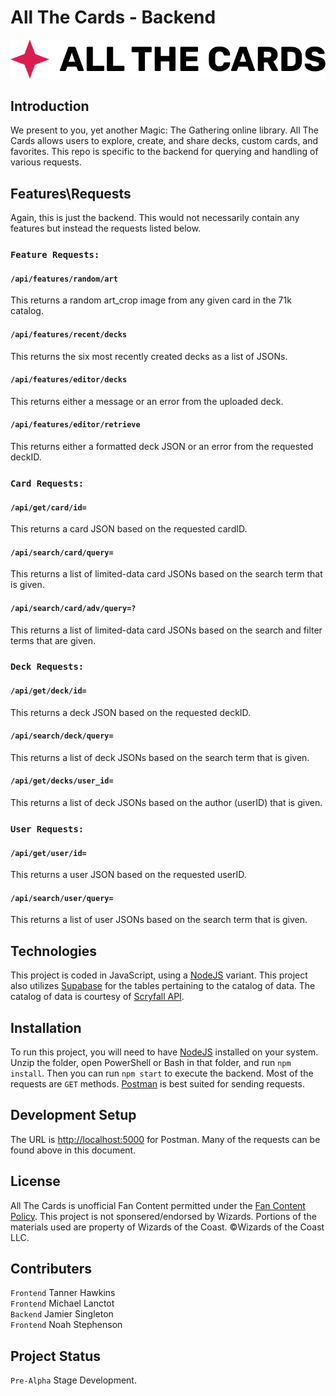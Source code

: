 # All The Cards - Backend

![All The Cards](atc-logo.png)

## Introduction

We present to you, yet another Magic: The Gathering online library. All The Cards allows users to explore, create, and share decks, custom cards, and favorites. This repo is specific to the backend for querying and handling of various requests.

## Features\Requests

Again, this is just the backend. This would not necessarily contain any features but instead the requests listed below.

### `Feature Requests:`
#### `/api/features/random/art`
This returns a random art_crop image from any given card in the 71k catalog.
#### `/api/features/recent/decks`
This returns the six most recently created decks as a list of JSONs.
#### `/api/features/editor/decks`
This returns either a message or an error from the uploaded deck.
#### `/api/features/editor/retrieve`
This returns either a formatted deck JSON or an error from the requested deckID.

### `Card Requests:`
#### `/api/get/card/id=`
This returns a card JSON based on the requested cardID.

#### `/api/search/card/query=`
This returns a list of limited-data card JSONs based on the search term that is given.

#### `/api/search/card/adv/query=?`
This returns a list of limited-data card JSONs based on the search and filter terms that are given.

### `Deck Requests:`
#### `/api/get/deck/id=`
This returns a deck JSON based on the requested deckID.
#### `/api/search/deck/query=`
This returns a list of deck JSONs based on the search term that is given.
#### `/api/get/decks/user_id=`
This returns a list of deck JSONs based on the author (userID) that is given.

### `User Requests:`
#### `/api/get/user/id=`
This returns a user JSON based on the requested userID.
#### `/api/search/user/query=`
This returns a list of user JSONs based on the search term that is given.

## Technologies

This project is coded in JavaScript, using a [NodeJS](https://nodejs.org/en/) variant. This project also utilizes [Supabase](https://supabase.com/) for the tables pertaining to the catalog of data. The catalog of data is courtesy of [Scryfall API](https://scryfall.com/docs/api).

## Installation

To run this project, you will need to have [NodeJS](https://nodejs.org/en/) installed on your system. Unzip the folder, open PowerShell or Bash in that folder, and run `npm install`. Then you can run `npm start` to execute the backend. Most of the requests are `GET` methods. [Postman](https://www.postman.com/) is best suited for sending requests.

## Development Setup

The URL is [http://localhost:5000](http://localhost:5000) for Postman. Many of the requests can be found above in this document.

## License

All The Cards is unofficial Fan Content permitted under the [Fan Content Policy](https://company.wizards.com/en/legal/fancontentpolicy). This project is not sponsered/endorsed by Wizards. Portions of the materials used are property of Wizards of the Coast. ©Wizards of the Coast LLC.

## Contributers

`Frontend` Tanner Hawkins\
`Frontend` Michael Lanctot\
`Backend` Jamier Singleton\
`Frontend` Noah Stephenson

## Project Status

`Pre-Alpha` Stage Development.